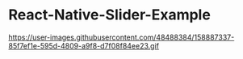 # React-Native-Slider-Example


https://user-images.githubusercontent.com/48488384/158887337-85f7ef1e-595d-4809-a9f8-d7f08f84ee23.gif



